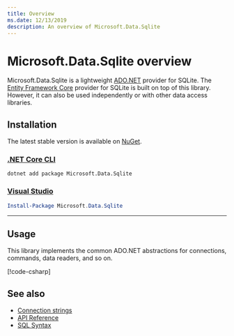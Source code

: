 ```yaml
---
title: Overview
ms.date: 12/13/2019
description: An overview of Microsoft.Data.Sqlite
---
```

# Microsoft.Data.Sqlite overview

Microsoft.Data.Sqlite is a lightweight [ADO.NET](../../../framework/data/adonet/index.md) provider for SQLite. The [Entity Framework Core](/ef/core/) provider for SQLite is built on top of this library. However, it can also be used independently or with other data access libraries.

## Installation

The latest stable version is available on [NuGet](https://www.nuget.org/packages/Microsoft.Data.Sqlite).

### [.NET Core CLI](#tab/netcore-cli)

```dotnetcli
dotnet add package Microsoft.Data.Sqlite
```

### [Visual Studio](#tab/visual-studio)

``` PowerShell
Install-Package Microsoft.Data.Sqlite
```

---

## Usage

This library implements the common ADO.NET abstractions for connections, commands, data readers, and so on.

[!code-csharp[](../../../../samples/snippets/standard/data/sqlite/HelloWorldSample/Program.cs?name=snippet_HelloWorld)]

## See also

* [Connection strings](connection-strings.md)
* [API Reference](../../../../api/index.md?view=msdata-sqlite-3.0)
* [SQL Syntax](https://www.sqlite.org/lang.html)
